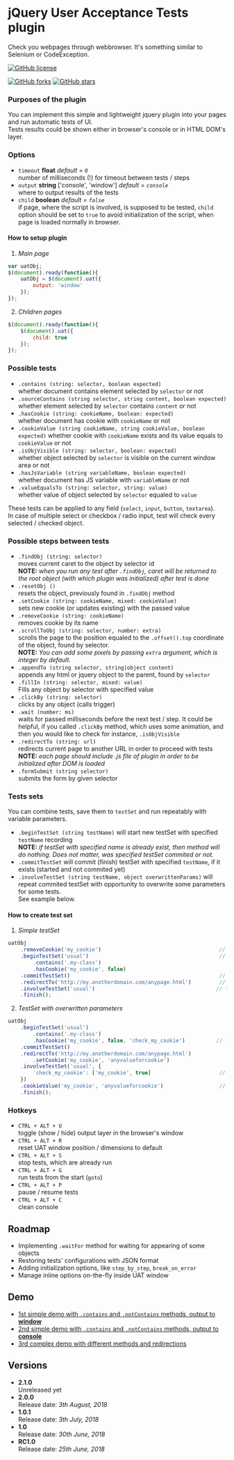 # jQuery User Acceptance Tests plugin

Check you webpages through webbrowser. It's something similar to Selenium or CodeException.

[![GitHub license](https://img.shields.io/github/license/thewind1984/jquery-uat.svg)](https://github.com/thewind1984/jquery-uat/blob/master/LICENSE)

[![GitHub forks](https://img.shields.io/github/forks/thewind1984/jquery-uat.svg)](https://github.com/thewind1984/jquery-uat/network)
[![GitHub stars](https://img.shields.io/github/stars/thewind1984/jquery-uat.svg)](https://github.com/thewind1984/jquery-uat/stargazers)

### Purposes of the plugin

You can implement this simple and lightweight jquery plugin into your pages and run automatic tests of UI.  
Tests results could be shown either in browser's console or in HTML DOM's layer.

### Options

* `timeout` **float** *default = `0`*  
number of milliseconds (!) for timeout between tests / steps
* `output` **string** ['console', 'window'] *default = `console`*  
where to output results of the tests
* `child` **boolean** *default = `false`*  
if page, where the script is involved, is supposed to be tested, `child` option should be set to `true` to avoid initialization of the script, when page is loaded normally in browser.

#### How to setup plugin

1. *Main page*
```javascript
var uatObj;
$(document).ready(function(){
    uatObj = $(document).uat({
        output: 'window'
    });
});
```
2. *Children pages*
```javascript
$(document).ready(function(){
    $(document).uat({
        child: true
    });
});
```

### Possible tests

* `.contains (string: selector, boolean expected)`  
whether document contains element selected by `selector` or not
* `.sourceContains (string selector, string content, boolean expected)`  
whether element selected by `selector` contains `content` or not
* `.hasCookie (string: cookieName, boolean: expected)`  
whether document has cookie with `cookieName` or not
* `.cookieValue (string cookieName, string cookieValue, boolean expected)`
whether cookie with `cookieName` exists and its value equals to `cookieValue` or not
* `.isObjVisible (string: selector, boolean: expected)`  
whether object selected by `selector` is visible on the current window area or not
* `.hasJsVariable (string variableName, boolean expected)`  
whether document has JS variable with `variableName` or not
* `.valueEqualsTo (string: selector, string: value)`  
whether value of object selected by `selector` equaled to `value`  

These tests can be applied to any field (`select`, `input`, `button`, `textarea`).  
In case of multiple select or checkbox / radio input, test will check every selected / checked object.  

### Possible steps between tests

* `.findObj (string: selector)`  
moves current caret to the object by selector id  
**NOTE:** *when you run any test after `.findObj`, caret will be returned to the root object (with which plugin was initialized) after test is done*
* `.resetObj ()`  
resets the object, previously found in `.findObj` method
* `.setCookie (string: cookieName, mixed: cookieValue)`  
sets new cookie (or updates existing) with the passed value
* `.removeCookie (string: cookieName)`  
removes cookie by its name
* `.scrollToObj (string: selector, number: extra)`  
scrolls the page to the position equaled to the `.offset().top` coordinate of the object, found by selector.  
**NOTE:** *You can add some pixels by passing `extra` argument, which is integer by default.*
* `.appendTo (string selector, string|object content)`  
appends any html or jquery object to the parent, found by `selector`
* `.fillIn (string: selector, mixed: value)`  
Fills any object by selector with specified value
* `.clickBy (string: selector)`  
clicks by any object (calls trigger)
* `.wait (number: ms)`  
waits for passed milliseconds before the next test / step. It could be helpful, if you called `.clickBy` method, which uses some animation, and then you would like to check for instance, `.isObjVisible`
* `.redirectTo (string: url)`  
redirects current page to another URL in order to proceed with tests  
**NOTE:** *each page should include .js file of plugin in order to be initialized after DOM is loaded*  
* `.formSubmit (string selector)`  
submits the form by given selector

### Tests sets

You can combine tests, save them to `testSet` and run repeatably with variable parameters.

* `.beginTestSet (string testName)`
will start new testSet with specified `testName` recording  
**NOTE:** *if testSet with specified name is already exist, then method will do nothing. Does not matter, was specified testSet commited or not.*
* `.commitTestSet`
will commit (finish) testSet with specified `testName`, if it exists (started and not commited yet)
* `.involveTestSet (string testName, object overwrittenParams)`
will repeat commited testSet with opportunity to overwrite some parameters for some tests.  
See example below.

#### How to create test set

1. *Simple testSet*  
```javascript
uatObj
    .removeCookie('my_cookie')                                      // remove cookie just to test to be passed
    .beginTestSet('usual')                                          // start record new testSet
        .contains('.my-class')
        .hasCookie('my_cookie', false)
    .commitTestSet()                                                // save testSet
    .redirectTo('http://my.anotherdomain.com/anypage.html')         // goto another page
    .involveTestSet('usual')                                       // this will run 2 tests actually (contains and hasCookie)
    .finish();
```
2. *TestSet with overwritten parameters*
```javascript
uatObj
    .beginTestSet('usual')
        .contains('.my-class')
        .hasCookie('my_cookie', false, 'check_my_cookie')          // label check_my_cookie was added for this test
    .commitTestSet()
    .redirectTo('http://my.anotherdomain.com/anypage.html')
        .setCookie('my_cookie', 'anyvalueforcookie')
    .involveTestSet('usual', {
        'check_my_cookie': ['my_cookie', true]                      // since we set cookie after redirection, it will be existed (expected param should be true, otherwise test will fail)
    })
    .cookieValue('my_cookie', 'anyvalueforcookie')                  // just to check, that cookie has proper value
    .finish();
``` 

### Hotkeys

* `CTRL + ALT + U`  
toggle (show / hide) output layer in the browser's window
* `CTRL + ALT + R`  
reset UAT window position / dimensions to default
* `CTRL + ALT + S`  
stop tests, which are already run
* `CTRL + ALT + G`  
run tests from the start (`goto`)
* `CTRL + ALT + P`  
pause / resume tests
* `CTRL + ALT + C`  
clean console

## Roadmap

* Implementing `.waitFor` method for waiting for appearing of some objects
* Restoring tests' configurations with JSON format
* Adding initialization options, like `step_by_step`, `break_on_error` 
* Manage inline options on-the-fly inside UAT window

## Demo

* [1st simple demo with `.contains` and `.notContains` methods, output to **window**](https://thewind1984.github.io/jquery-uat/demo/01_simple.html)
* [2nd simple demo with `.contains` and `.notContains` methods, output to **console**](https://thewind1984.github.io/jquery-uat/demo/02_simple.html)
* [3rd complex demo with different methods and redirections](https://thewind1984.github.io/jquery-uat/demo/03_simple.html)

## Versions

* **2.1.0**  
Unreleased yet
* **2.0.0**  
Release date: *3th August, 2018*
* **1.0.1**  
Release date: *3th July, 2018*
* **1.0**  
Release date: *30th June, 2018*
* **RC1.0**  
Release date: *25th June, 2018*
